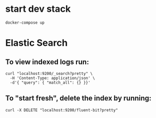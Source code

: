 # start dev stack

    docker-compose up


# Elastic Search

## To view indexed logs run:

    curl "localhost:9200/_search?pretty" \
      -H 'Content-Type: application/json' \
      -d'{ "query": { "match_all": {} }}'



## To "start fresh", delete the index by running:

    curl -X DELETE "localhost:9200/fluent-bit?pretty"